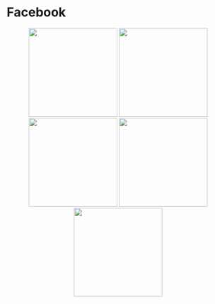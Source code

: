 # Facebook

<p align="center">
  <img src="https://github.com/Ikhtiar76/Facebook1/assets/111075393/4377adc6-22c4-4666-abb4-7ed545bd3ce5" width="200" />
  <img src="https://github.com/Ikhtiar76/Facebook1/assets/111075393/be01e31a-9b69-4e9b-aa0a-e46db3ac7da7" width="200" /> 
  <img src="https://github.com/Ikhtiar76/Facebook1/assets/111075393/8f9ac76d-5ac9-4b8a-a715-ae481f4b4842" width="200" /> 
  <img src="https://github.com/Ikhtiar76/Facebook1/assets/111075393/f22e2b0a-d273-4fd7-a592-ef640ec96a44" width="200" /> 
  <img src="https://github.com/Ikhtiar76/Facebook1/assets/111075393/490068af-11d4-4b18-9b4f-5d082ab6860a" width="200" /> 
</p>
